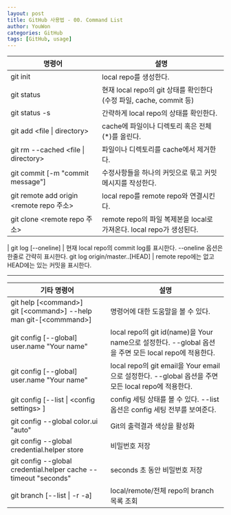 ```yaml
---
layout: post
title: GitHub 사용법 - 00. Command List
author: YouWon
categories: GitHub
tags: [GitHub, usage]
---
```


명령어 | 설명
-------- | --------
git init | local repo를 생성한다.
git status | 현재 local repo의 git 상태를 확인한다(수정 파일, cache, commit 등)
git status \-s | 간략하게 local repo의 상태를 확인한다.
git add \<file \| directory\> | cache에 파일이나 디렉토리 혹은 전체(*)를 올린다.
git rm \-\-cached \<file \| directory\> | 파일이나 디렉토리를 cache에서 제거한다.
git commit \[-m "commit message"\] | 수정사항들을 하나의 커밋으로 묶고 커밋 메시지를 작성한다.
git remote add origin \<remote repo 주소\> | local repo를 remote repo와 연결시킨다.
git clone \<remote repo 주소\> | remote repo의 파일 복제본을 local로 가져온다. local repo가 생성된다.
 | 
git log \[\-\-oneline\] | 현재 local repo의 commit log를 표시한다. \-\-oneline 옵션은 한줄로 간략히 표시한다.
git log origin/master..\[HEAD\] | remote repo에는 없고 HEAD에는 있는 커밋을 표시한다. 

 
---

기타 명령어 | 설명 
-------- | --------
git help \[\<command\>\] <br> git \[\<command\>\] \-\-help <br> man git-\[\<commmand\>\]| 명령어에 대한 도움말을 볼 수 있다.
git config \[\-\-global\] user.name "Your name" | local repo의 git id(name)을 Your name으로 설정한다. \-\-global 옵션을 주면 모든 local repo에 적용한다.
git config \[\-\-global\] user.name "Your name" | local repo의 git email을 Your email으로 설정한다. \-\-global 옵션을 주면 모든 local repo에 적용한다.
git config \[\-\-list \| \<config settings\> \] | config 세팅 상태를 볼 수 있다. \-\-list 옵션은 config 세팅 전부를 보여준다. 
git config \-\-global color.ui "auto" | Git의 출력결과 색상을 활성화
git config \-\-global credential.helper store | 비밀번호 저장
git config \-\-global credential.helper cache --timeout "seconds" | seconds 초 동안 비밀번호 저장
git branch \[\-\-list \| \-r \-a] | local/remote/전체 repo의 branch 목록 조회


